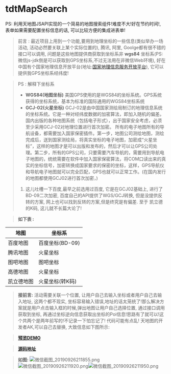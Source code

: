 # tdtMapSearch
PS: 利用天地图JSAPI实现的一个简易的地图搜索组件!难度不大!好在节约时间!, 表单如果需要配置坐标信息的话, 可以比较方便的集成进表单!


> 前言 : 最近项目上用到一个功能,要用到地理坐标的一些信息(类似举办一场活动, 活动必然要关联上某个实际位置的), 腾讯, 阿里, Goolge都有很不错的接口可以调用, 问题是这些地图提供商获取到坐标系非 **wgs84** 坐标系(PS: 微信js-jdk倒是可以获取到GPS坐标系,不过无法用在非微信Web环境), 好在中国有个国家地理信息开放平台(地址:[国家地理信息服务开放平台](http://tianditu.gov.cn)), 它可以提供我GPS坐标系经纬度!

> PS : 解释下坐标系
> - **WGS84(地图坐标)**
美国GPS使用的是WGS84的坐标系统。GPS系统获得的坐标系统，基本为标准的国际通用的WGS84坐标系统
> - **GCJ-02(火星坐标)**
GCJ-02是由中国国家测绘局制订的地理信息系统的坐标系统。它是一种对经纬度数据的加密算法，即加入随机的偏差。国内出版的各种地图系统（包括电子形式），出于国家安全考虑，必须至少采用GCJ-02对地理位置进行首次加密。
所有的电子地图所有的导航设备，都需要加入国家保密插件。第一步，地图公司测绘地图，测绘完成后，送到国家测绘局，将真实坐标的电子地图，加密成“火星坐标”，这样的地图才是可以出版和发布的，然后才可以让GPS公司处理。第二步，所有的GPS公司，只要需要汽车导航的，需要用到导航电子地图的，统统需要在软件中加入国家保密算法，将COM口读出来的真实的坐标信号，加密转换成国家要求的保密的坐标，这样，GPS导航仪和导航电子地图就可以完全匹配，GPS也就可以正常工作。(在国内发行的地图都使用GCJ02进行首次加密，)
>  1. 这儿吐槽一下百度,最早之前选用过百度, 它是在GCJ02基础上, 进行了BD-09二次加密, 百度自己的API提供了WGS/GCJ转换, 但是没提供反转的方案, 网上也可以找到反转的方案,但是终究是有偏差. 至于 凯立德的K码, 这儿就不长篇大论了!

> **如下表 :**

|地图|坐标系|
|-------|-------|
|百度地图|百度坐标(BD-09)|
|腾讯地图|火星坐标|
|图吧地图|图吧坐标|
|高德地图|火星坐标|
|凯立德地图|火星坐标(转K码)|

> **接前言:** 活动需要关联一个位置, 让用户自己去输入坐标或者用户自己去输入地址, 这两个都不现实, 坐标容易输入错误,地址的话太笼统了!那么解决方案就是用户点击输入框的时候,弹出地图让用户自己选择位置, 通过接口调用获取到坐标, 再通过坐标逆向信息获取出坐标的Poi信息!思路有了就可以!这个共两个是两年前写的!不记录一下怕忘记了! 代码可能有点乱! 天地图的开发者AK,可以自己去替换, 大致信息如下图所示:

> **[预览DEMO](http://www.jiangdalong.com/tdtMapSearch/index.html)**

> **[源码地址](https://github.com/ChannD/tdtMapSearch)**

> **如图:**
![微信截图_20190926211855.png](https://www.jiangdalong.com/upload/2019/9/%E5%BE%AE%E4%BF%A1%E6%88%AA%E5%9B%BE_20190926211855-e1b65b620c354da7ac7ee3ebc0526f44.png)![微信截图_20190926211920.png](https://www.jiangdalong.com/upload/2019/9/%E5%BE%AE%E4%BF%A1%E6%88%AA%E5%9B%BE_20190926211920-3cf6284d34d74f94bf816163754d5525.png)![微信截图_20190926211950.png](https://www.jiangdalong.com/upload/2019/9/%E5%BE%AE%E4%BF%A1%E6%88%AA%E5%9B%BE_20190926211950-6321977ba3d44f9882bf67a3fbde0e1d.png)






